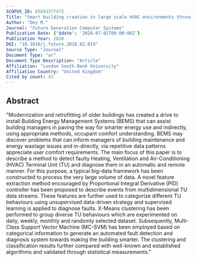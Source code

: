 ```yaml
---
SCOPUS_ID: 85043377472
Title: "Smart building creation in large scale HVAC environments through automated fault detection and diagnosis"
Author: "Dey M."
Journal: "Future Generation Computer Systems"
Publication Date: {'$date': '2020-07-01T00:00:00Z'}
Publication Year: 2020
DOI: "10.1016/j.future.2018.02.019"
Source Type: "Journal"
Document Type: "ar"
Document Type Description: "Article"
Affiliation: "London South Bank University"
Affiliation Country: "United Kingdom"
Cited by count: 42
---
```


## Abstract
"Modernization and retrofitting of older buildings has created a drive to install Building Energy Management Systems (BEMS) that can assist building managers in paving the way for smarter energy use and indirectly, using appropriate methods, occupant comfort understanding. BEMS may discover problems that can inform managers of building maintenance and energy wastage issues and in-directly, via repetitive data patterns appreciate user comfort requirements. The main focus of this paper is to describe a method to detect faulty Heating, Ventilation and Air-Conditioning (HVAC) Terminal Unit (TU) and diagnose them in an automatic and remote manner. For this purpose, a typical big-data framework has been constructed to process the very large volume of data. A novel feature extraction method encouraged by Proportional Integral Derivative (PID) controller has been proposed to describe events from multidimensional TU data streams. These features are further used to categorize different TU behaviours using unsupervised data-driven strategy and supervised learning is applied to diagnose faults. X-Means clustering has been performed to group diverse TU behaviours which are experimented on daily, weekly, monthly and randomly selected dataset. Subsequently, Multi-Class Support Vector Machine (MC-SVM) has been employed based on categorical information to generate an automated fault detection and diagnosis system towards making the building smarter. The clustering and classification results further compared with well-known and established algorithms and validated through statistical measurements."
